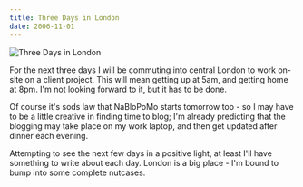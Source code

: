 ```yaml
---
title: Three Days in London
date: 2006-11-01
---
```


![Three Days in London](https://source.unsplash.com/ZYYS1kapOm8/1600x900)

For the next three days I will be commuting into central London to work on-site on a client project. This will mean getting up at 5am, and getting home at 8pm. I'm not looking forward to it, but it has to be done.

Of course it's sods law that NaBloPoMo starts tomorrow too - so I may have to be a little creative in finding time to blog; I'm already predicting that the blogging may take place on my work laptop, and then get updated after dinner each evening.

Attempting to see the next few days in a positive light, at least I'll have something to write about each day. London is a big place - I'm bound to bump into some complete nutcases.